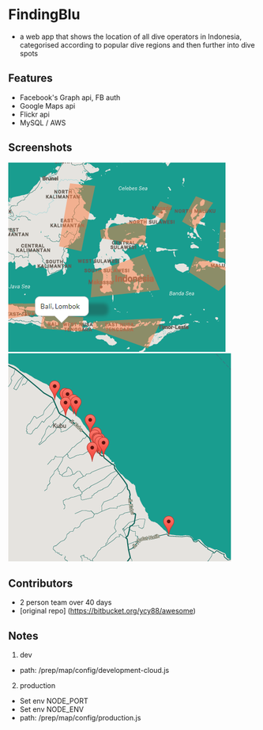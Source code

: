 # FindingBlu
- a web app that shows the location of all dive operators in Indonesia, categorised according to popular dive regions and then further into dive spots

## Features
- Facebook's Graph api, FB auth
- Google Maps api
- Flickr api
- MySQL / AWS

## Screenshots
![Dive Regions](./git.images/img1.png)
![Divespots](./git.images/img2.png)

## Contributors
- 2 person team over 40 days
- [original repo] (https://bitbucket.org/ycy88/awesome)

## Notes
1. dev
- path: /prep/map/config/development-cloud.js

2. production
- Set env NODE_PORT 
- Set env NODE_ENV
- path: /prep/map/config/production.js
